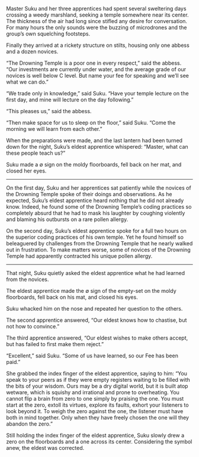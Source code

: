 Master Suku and her three apprentices had spent several sweltering days crossing a weedy marshland, seeking a temple somewhere near its center. The thickness of the air had long since stifled any desire for conversation.  For many hours the only sounds were the buzzing of microdrones and the group’s own squelching footsteps.

Finally they arrived at a rickety structure on stilts, housing only one abbess and a dozen novices.

“The Drowning Temple is a poor one in every respect,” said the abbess.  “Our investments are currently under water, and the average grade of our novices is well below C level.  But name your fee for speaking and we’ll see what we can do.”

“We trade only in knowledge,” said Suku.  “Have your temple lecture on the first day, and mine will lecture on the day following.”

“This pleases us,” said the abbess.

“Then make space for us to sleep on the floor,” said Suku. “Come the morning we will learn from each other.”

When the preparations were made, and the last lantern had been turned down for the night, Suku’s eldest apprentice whispered: “Master, what can these people teach us?”

Suku made a ∅ sign on the moldy floorboards, fell back on her mat, and closed her eyes.

----------

On the first day, Suku and her apprentices sat patiently while the novices of the Drowning Temple spoke of their doings and observations.  As he expected, Suku’s eldest apprentice heard nothing that he did not already know. Indeed, he found some of the Drowning Temple’s coding practices so completely absurd that he had to mask his laughter by coughing violently and blaming his outbursts on a rare pollen allergy.

On the second day, Suku’s eldest apprentice spoke for a full two hours on the superior coding practices of his own temple.  Yet he found himself so beleaguered by challenges from the Drowning Temple that he nearly walked out in frustration. To make matters worse, some of novices of the Drowning Temple had apparently contracted his unique pollen allergy.

----------

That night, Suku quietly asked the eldest apprentice what he had learned from the novices.

The eldest apprentice made the ∅ sign of the empty-set on the moldy floorboards, fell back on his mat, and closed his eyes.

Suku whacked him on the nose and repeated her question to the others.

The second apprentice answered, “Our eldest knows how to chastise, but not how to convince.”

The third apprentice answered, “Our eldest wishes to make others accept, but has failed to first make them reject.”

“Excellent,” said Suku.  “Some of us have learned, so our Fee has been paid.”

She grabbed the index finger of the eldest apprentice, saying to him: “You speak to your peers as if they were empty registers waiting to be filled with the bits of your wisdom.  Ours may be a dry digital world, but it is built atop wetware, which is squishy and irrational and prone to overheating.  You cannot flip a brain from zero to one simply by praising the one.  You must start at the zero, extoll its virtues, explore its faults, exhort your listeners to look beyond it.  To weigh the zero against the one, the listener must have both in mind together.  Only when they have freely chosen the one will they abandon the zero.”

Still holding the index finger of the eldest apprentice, Suku slowly drew a zero on the floorboards and a one across its center. Considering the symbol anew, the eldest was corrected.
